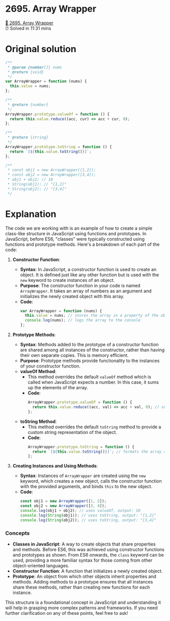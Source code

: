 # 2695. Array Wrapper

[🍄 2695. Array Wrapper](https://leetcode.com/problems/array-wrapper/description/)
</br>
⏰ Solved in 11:31 mins

# Original solution

```js
/**
 * @param {number[]} nums
 * @return {void}
 */
var ArrayWrapper = function (nums) {
  this.value = nums;
};

/**
 * @return {number}
 */
ArrayWrapper.prototype.valueOf = function () {
  return this.value.reduce((acc, cur) => acc + cur, 0);
};

/**
 * @return {string}
 */
ArrayWrapper.prototype.toString = function () {
  return `[${this.value.toString()}]`;
};

/**
 * const obj1 = new ArrayWrapper([1,2]);
 * const obj2 = new ArrayWrapper([3,4]);
 * obj1 + obj2; // 10
 * String(obj1); // "[1,2]"
 * String(obj2); // "[3,4]"
 */
```

# Explanation

The code we are working with is an example of how to create a simple class-like structure in JavaScript using functions and prototypes. In JavaScript, before ES6, "classes" were typically constructed using functions and prototype methods. Here's a breakdown of each part of the code:

1. **Constructor Function**:

   - **Syntax**: In JavaScript, a constructor function is used to create an object. It is defined just like any other function but is used with the `new` keyword to create instances of an object.
   - **Purpose**: The constructor function in your code is named `ArrayWrapper`. It takes an array of numbers as an argument and initializes the newly created object with this array.
   - **Code**:
     ```javascript
     var ArrayWrapper = function (nums) {
       this.value = nums; // stores the array in a property of the object
       console.log(nums); // logs the array to the console
     };
     ```

2. **Prototype Methods**:

   - **Syntax**: Methods added to the prototype of a constructor function are shared among all instances of the constructor, rather than having their own separate copies. This is memory efficient.
   - **Purpose**: Prototype methods provide functionality to the instances of your constructor function.
   - **valueOf Method**:
     - This method overrides the default `valueOf` method which is called when JavaScript expects a number. In this case, it sums up the elements of the array.
     - **Code**:
       ```javascript
       ArrayWrapper.prototype.valueOf = function () {
         return this.value.reduce((acc, val) => acc + val, 0); // sums the array elements
       };
       ```
   - **toString Method**:
     - This method overrides the default `toString` method to provide a custom string representation of the object.
     - **Code**:
       ```javascript
       ArrayWrapper.prototype.toString = function () {
         return `[${this.value.toString()}]`; // formats the array as a string
       };
       ```

3. **Creating Instances and Using Methods**:
   - **Syntax**: Instances of `ArrayWrapper` are created using the `new` keyword, which creates a new object, calls the constructor function with the provided arguments, and binds `this` to the new object.
   - **Code**:
     ```javascript
     const obj1 = new ArrayWrapper([1, 2]);
     const obj2 = new ArrayWrapper([3, 4]);
     console.log(obj1 + obj2); // uses valueOf, output: 10
     console.log(String(obj1)); // uses toString, output: "[1,2]"
     console.log(String(obj2)); // uses toString, output: "[3,4]"
     ```

### Concepts

- **Classes in JavaScript**: A way to create objects that share properties and methods. Before ES6, this was achieved using constructor functions and prototypes as shown. From ES6 onwards, the `class` keyword can be used, providing a more familiar syntax for those coming from other object-oriented languages.
- **Constructor Function**: A function that initializes a newly created object.
- **Prototype**: An object from which other objects inherit properties and methods. Adding methods to a prototype ensures that all instances share these methods, rather than creating new functions for each instance.

This structure is a foundational concept in JavaScript and understanding it will help in grasping more complex patterns and frameworks. If you need further clarification on any of these points, feel free to ask!
